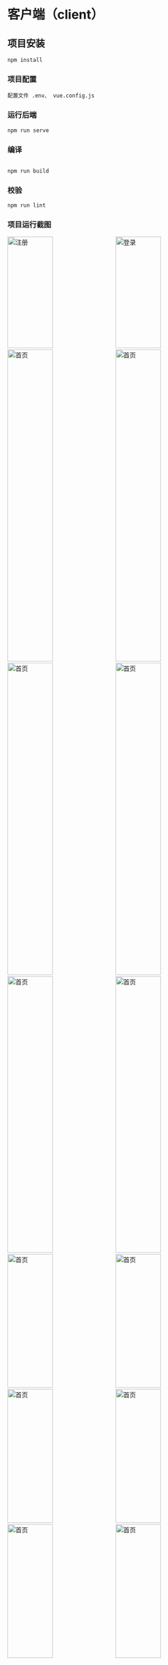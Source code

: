 # 客户端（client）

## 项目安装

```
npm install
```

### 项目配置

```
配置文件 .env、 vue.config.js
```

### 运行后端

```
npm run serve
```

### 编译

```

npm run build
```

### 校验

```
npm run lint
```
### 项目运行截图 

<img src="https://img1.imgtp.com/2023/09/08/lqzHlzSc.png" alt="注册" width="45%" height="250">&nbsp;&nbsp;&nbsp;&nbsp;<img src="https://img1.imgtp.com/2023/09/08/fXMgKr0p.png" alt="登录" width="45%" height="250">
<img src="https://img1.imgtp.com/2023/09/08/EFE4At0l.png" alt="首页" width="45%" height="700">&nbsp;&nbsp;&nbsp;&nbsp;<img src="https://img1.imgtp.com/2023/09/08/IXNVERBE.png" alt="首页" width="45%" height="700">
<img src="https://img1.imgtp.com/2023/09/08/OJwec03K.png" alt="首页" width="45%" height="700">&nbsp;&nbsp;&nbsp;&nbsp;<img src="https://img1.imgtp.com/2023/09/08/0TYlBrFx.png" alt="首页" width="45%" height="700">
<img src="https://img1.imgtp.com/2023/09/08/p5Icq0z3.png" alt="首页" width="45%" height="620">&nbsp;&nbsp;&nbsp;&nbsp;<img src="https://img1.imgtp.com/2023/09/08/I2EXMdsN.png" alt="首页" width="45%" height="620">
<img src="https://img1.imgtp.com/2023/09/08/EQDgjmyO.png" alt="首页" width="45%" height="300">&nbsp;&nbsp;&nbsp;&nbsp;<img src="https://img1.imgtp.com/2023/09/08/p4V5bWkJ.png" alt="首页" width="45%" height="300">
<img src="https://img1.imgtp.com/2023/09/08/4a6kD2JA.jpg" alt="首页" width="45%" height="300">&nbsp;&nbsp;&nbsp;&nbsp;<img src="https://img1.imgtp.com/2023/09/09/C4hmYPCm.jpg" alt="首页" width="45%" height="300">
<img src="https://img1.imgtp.com/2023/09/08/H9t7tBGp.png" alt="首页" width="45%" height="300">&nbsp;&nbsp;&nbsp;&nbsp;<img src="https://img1.imgtp.com/2023/09/08/19SKxug2.png" alt="首页" width="45%" height="300">











